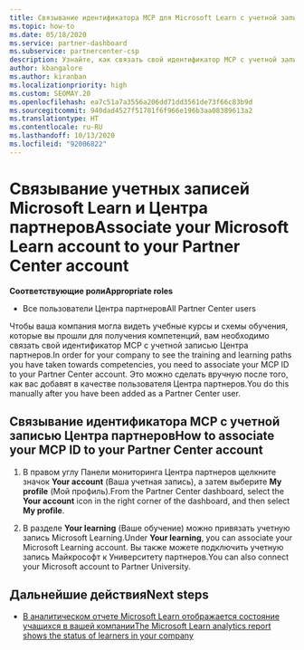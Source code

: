 ```yaml
---
title: Связывание идентификатора MCP для Microsoft Learn с учетной записью Центра партнеров
ms.topic: how-to
ms.date: 05/18/2020
ms.service: partner-dashboard
ms.subservice: partnercenter-csp
description: Узнайте, как связать свой идентификатор MCP с учетной записью Центра партнеров, чтобы ваша компания могла видеть учебные курсы и схемы обучения, которые вы прошли для получения компетенций.
author: kbangalore
ms.author: kiranban
ms.localizationpriority: high
ms.custom: SEOMAY.20
ms.openlocfilehash: ea7c51a7a3556a206dd71dd3561de73f66c83b9d
ms.sourcegitcommit: 940dad4527f51781f6f966e196b3aa08389613a2
ms.translationtype: HT
ms.contentlocale: ru-RU
ms.lasthandoff: 10/13/2020
ms.locfileid: "92006822"
---
```

# <a name="associate-your-microsoft-learn-account-to-your-partner-center-account"></a><span data-ttu-id="a12f9-103">Связывание учетных записей Microsoft Learn и Центра партнеров</span><span class="sxs-lookup"><span data-stu-id="a12f9-103">Associate your Microsoft Learn account to your Partner Center account</span></span>

<span data-ttu-id="a12f9-104">**Соответствующие роли**</span><span class="sxs-lookup"><span data-stu-id="a12f9-104">**Appropriate roles**</span></span>

- <span data-ttu-id="a12f9-105">Все пользователи Центра партнеров</span><span class="sxs-lookup"><span data-stu-id="a12f9-105">All Partner Center users</span></span>

<span data-ttu-id="a12f9-106">Чтобы ваша компания могла видеть учебные курсы и схемы обучения, которые вы прошли для получения компетенций, вам необходимо связать свой идентификатор MCP с учетной записью Центра партнеров.</span><span class="sxs-lookup"><span data-stu-id="a12f9-106">In order for your company to see the training and learning paths you have taken towards competencies, you need to associate your MCP ID to your Partner Center account.</span></span> <span data-ttu-id="a12f9-107">Это можно сделать вручную после того, как вас добавят в качестве пользователя Центра партнеров.</span><span class="sxs-lookup"><span data-stu-id="a12f9-107">You do this manually after you have been added as a Partner Center user.</span></span>

## <a name="how-to-associate-your-mcp-id-to-your-partner-center-account"></a><span data-ttu-id="a12f9-108">Связывание идентификатора MCP с учетной записью Центра партнеров</span><span class="sxs-lookup"><span data-stu-id="a12f9-108">How to associate your MCP ID to your Partner Center account</span></span>

1. <span data-ttu-id="a12f9-109">В правом углу Панели мониторинга Центра партнеров щелкните значок **Your account** (Ваша учетная запись), а затем выберите **My profile** (Мой профиль).</span><span class="sxs-lookup"><span data-stu-id="a12f9-109">From the Partner Center dashboard, select the **Your account** icon in the right corner of the dashboard, and then select **My profile**.</span></span>

2. <span data-ttu-id="a12f9-110">В разделе **Your learning** (Ваше обучение) можно привязать учетную запись Microsoft Learning.</span><span class="sxs-lookup"><span data-stu-id="a12f9-110">Under **Your learning**, you can associate your Microsoft Learning account.</span></span> <span data-ttu-id="a12f9-111">Вы также можете подключить учетную запись Майкрософт к Университету партнеров.</span><span class="sxs-lookup"><span data-stu-id="a12f9-111">You can also connect your Microsoft account to Partner University.</span></span>

## <a name="next-steps"></a><span data-ttu-id="a12f9-112">Дальнейшие действия</span><span class="sxs-lookup"><span data-stu-id="a12f9-112">Next steps</span></span>

- [<span data-ttu-id="a12f9-113">В аналитическом отчете Microsoft Learn отображается состояние учащихся в вашей компании</span><span class="sxs-lookup"><span data-stu-id="a12f9-113">The Microsoft Learn analytics report shows the status of learners in your company</span></span>](ms-learn-analytics.md)
